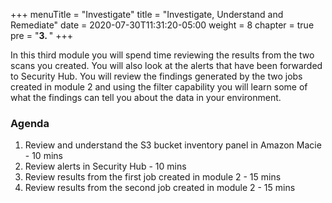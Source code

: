 +++
menuTitle = "Investigate"
title = "Investigate, Understand and Remediate"
date = 2020-07-30T11:31:20-05:00
weight = 8
chapter = true
pre = "<b>3. </b>"
+++

In this third module you will spend time reviewing the results from the two scans you created.  You will also look at the alerts that have been forwarded to Security Hub.  You will review the findings generated by the two jobs created in module 2 and using the filter capability you will learn some of what the findings can tell you about the data in your environment.

### Agenda
1. Review and understand the S3 bucket inventory panel in Amazon Macie - 10 mins
1. Review alerts in Security Hub - 10 mins
2. Review results from the first job created in module 2 - 15 mins
3. Review results from the second job created in module 2 - 15 mins